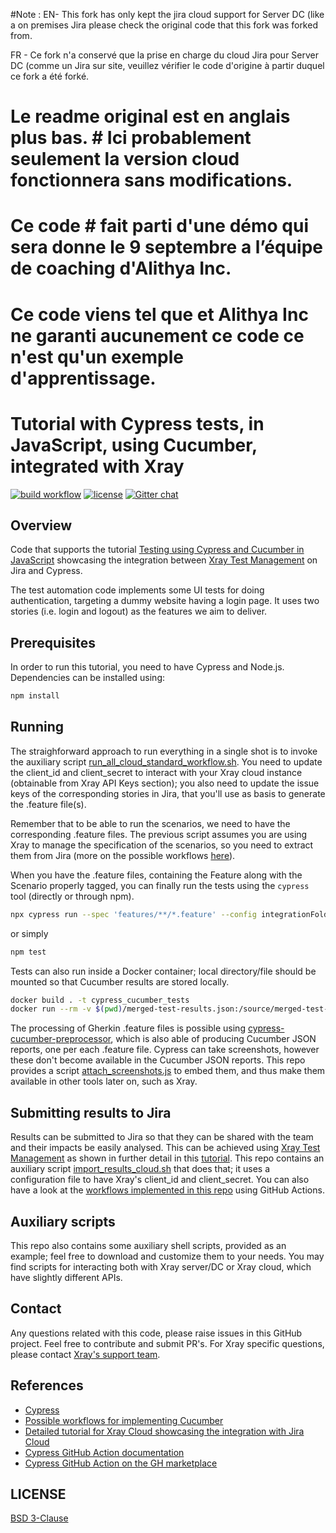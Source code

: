 #Note : EN- This fork has only kept the jira cloud support for Server DC (like a on premises Jira please check the       original code that this fork was forked from.

FR - Ce fork n'a conservé que la prise en charge du cloud Jira pour Server DC (comme un Jira sur site, veuillez vérifier le code d'origine à partir duquel ce fork a été forké.

# Le readme original est en anglais plus bas. # Ici probablement seulement la version cloud fonctionnera sans modifications.
# Ce code # fait parti d'une démo qui sera donne le 9 septembre a l’équipe de coaching d'Alithya Inc.
# Ce code viens tel que et Alithya Inc ne garanti aucunement ce code ce n'est qu'un exemple d'apprentissage.

# Tutorial with Cypress tests, in JavaScript, using Cucumber, integrated with Xray

[![build workflow](https://github.com/Xray-App/tutorial-js-cypress-cucumber/actions/workflows/main-cloud.yml/badge.svg)](https://github.com/Xray-App/tutorial-js-cypress-cucumber/actions/workflows/main-cloud.yml)
[![license](https://img.shields.io/badge/License-BSD%203--Clause-green.svg)](https://opensource.org/licenses/BSD-3-Clause)
[![Gitter chat](https://badges.gitter.im/gitterHQ/gitter.png)](https://gitter.im/Xray-App/community)

## Overview

Code that supports the tutorial [Testing using Cypress and Cucumber in JavaScript](https://docs.getxray.app/display/XRAYCLOUD/Testing+using+Cypress+and+Cucumber+in+JavaScript) showcasing the integration between [Xray Test Management](https://www.getxray.app/) on Jira and Cypress.

The test automation code implements some UI tests for doing authentication, targeting a dummy website having a login page. It uses two stories (i.e. login and logout) as the features we aim to deliver.

## Prerequisites

In order to run this tutorial, you need to have Cypress and Node.js.
Dependencies can be installed using:

```bash
npm install
```

## Running

The straighforward approach to run everything in a single shot is to invoke the auxiliary script [run_all_cloud_standard_workflow.sh](run_all_cloud_standard_workflow.sh).
You need to update the client_id and client_secret to interact with your Xray cloud instance (obtainable from Xray API Keys section); you also need to update the issue keys of the corresponding stories in Jira, that you'll use as basis to generate the .feature file(s).

Remember that to be able to run the scenarios, we need to have the corresponding .feature files. The previous script assumes you are using Xray to manage the specification of the scenarios, so you need to extract them from Jira (more on the possible workflows [here](https://docs.getxray.app/pages/viewpage.action?pageId=31622264)).

When you have the .feature files, containing the Feature along with the Scenario properly tagged, you can finally run the tests using the `cypress` tool (directly or through npm).

```bash
npx cypress run --spec 'features/**/*.feature' --config integrationFolder=.
```

or simply

```bash
npm test
```

Tests can also run inside a Docker container; local directory/file should be mounted so that Cucumber results are stored locally.

```bash
docker build . -t cypress_cucumber_tests
docker run --rm -v $(pwd)/merged-test-results.json:/source/merged-test-results.json -t cypress_cucumber_tests
```

The processing of Gherkin .feature files is possible using [cypress-cucumber-preprocessor](https://github.com/TheBrainFamily/cypress-cucumber-preprocessor), which is also able of producing Cucumber JSON reports, one per each .feature file.
Cypress can take screenshots, however these don't become available in the Cucumber JSON reports. This repo provides a script [attach_screenshots.js](attach_screenshots.js) to embed them, and thus make them available in other tools later on, such as Xray.

## Submitting results to Jira

Results can be submitted to Jira so that they can be shared with the team and their impacts be easily analysed.
This can be achieved using [Xray Test Management](https://www.getxray.app/) as shown in further detail in this [tutorial](https://docs.getxray.app/pages/viewpage.action?pageId=76982913).
This repo contains an auxiliary script [import_results_cloud.sh](import_results_cloud.sh) that does that; it uses a configuration file to have Xray's client_id and client_secret.
You can also have a look at the [workflows implemented in this repo](.github/workflows) using GitHub Actions.


## Auxiliary scripts

This repo also contains some auxiliary shell scripts, provided as an example; feel free to download and customize them to your needs.
You may find scripts for interacting both with Xray server/DC or Xray cloud, which have slightly different APIs.


## Contact

Any questions related with this code, please raise issues in this GitHub project. Feel free to contribute and submit PR's.
For Xray specific questions, please contact [Xray's support team](https://jira.getxray.app/servicedesk/customer/portal/2).

## References

- [Cypress](https://www.cypress.io/)
- [Possible workflows for implementing Cucumber](https://docs.getxray.app/pages/viewpage.action?pageId=31622264)
- [Detailed tutorial for Xray Cloud showcasing the integration with Jira Cloud](https://docs.getxray.app/display/XRAYCLOUD/Testing+using+Cypress+and+Cucumber+in+JavaScript)
- [Cypress GitHub Action documentation](https://docs.cypress.io/guides/continuous-integration/github-actions)
- [Cypress GitHub Action on the GH marketplace](https://github.com/marketplace/actions/cypress-io )


## LICENSE

[BSD 3-Clause](LICENSE)


